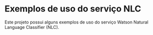 # Exemplos de uso do serviço NLC

Este projeto possui alguns exemplos de uso do serviço Watson Natural Language Classifier (NLC).

